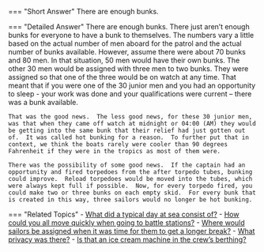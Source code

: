 
=== "Short Answer"
    There are enough bunks.

=== "Detailed Answer"
    There are enough bunks.  There just aren’t enough bunks for everyone to have a bunk to themselves.  The numbers vary a little based on the actual number of men aboard for the patrol and the actual number of bunks available.  However, assume there were about 70 bunks and 80 men.  In that situation, 50 men would have their own bunks.  The other 30 men would be assigned with three men to two bunks.  They were assigned so that one of the three would be on watch at any time.  That meant that if you were one of the 30 junior men and you had an opportunity to sleep - your work was done and your qualifications were current – there was a bunk available.

    That was the good news.  The less good news, for these 30 junior men, was that when they came off watch at midnight or 04:00 (AM) they would be getting into the same bunk that their relief had just gotten out of.  It was called hot bunking for a reason.  To further put that in context, we think the boats rarely were cooler than 90 degrees Fahrenheit if they were in the tropics as most of them were.

    There was the possibility of some good news.  If the captain had an opportunity and fired torpedoes from the after torpedo tubes, bunking could improve.  Reload torpedoes would be moved into the tubes, which were always kept full if possible.  Now, for every torpedo fired, you could make two or three bunks on each empty skid.  For every bunk that is created in this way, three sailors would no longer be hot bunking.

=== "Related Topics"
    - [What did a typical day at sea consist of?](../FAQs/what-did-a-typical-day-at-sea-consist-of.md)
    - [How could you all move quickly when going to battle stations?](../FAQs/how-could-you-all-move-quickly-when-going-to-battle-stations.md)
    - [Where would sailors be assigned when it was time for them to get a longer break?](../FAQs/where-would-sailors-be-assigned-when-it-was-time-for-them-to-get-a-longer-break.md)
    - [What privacy was there?](../FAQs/what-privacy-was-there.md)
    - [Is that an ice cream machine in the crew’s berthing?](../FAQs/is-that-an-ice-cream-machine-in-the-crews-berthing.md)
